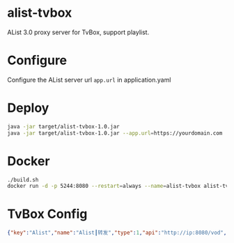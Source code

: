 # alist-tvbox
AList 3.0 proxy server for TvBox, support playlist.

# Configure
Configure the AList server url `app.url` in application.yaml

# Deploy
```bash
java -jar target/alist-tvbox-1.0.jar
java -jar target/alist-tvbox-1.0.jar --app.url=https://yourdomain.com
```

# Docker
```bash
./build.sh
docker run -d -p 5244:8080 --restart=always --name=alist-tvbox alist-tvbox
```

# TvBox Config
```json
{"key":"Alist","name":"Alist┃转发","type":1,"api":"http://ip:8080/vod","searchable":2,"quickSearch":0,"filterable":0}
```

